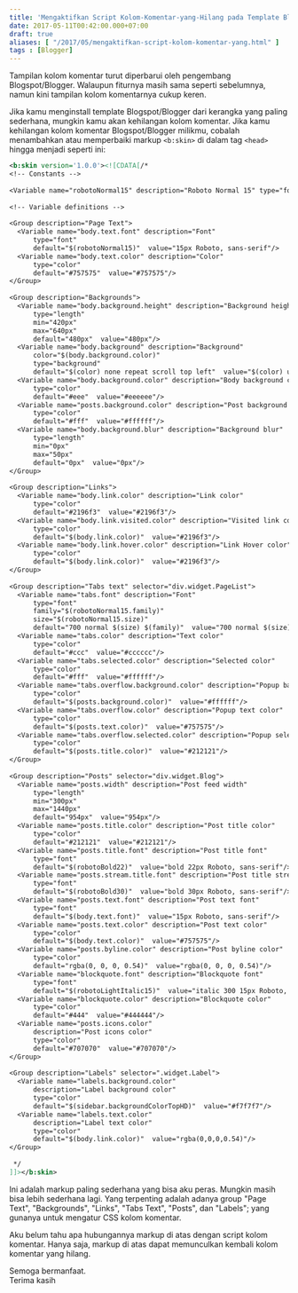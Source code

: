 ```yaml
---
title: 'Mengaktifkan Script Kolom-Komentar-yang-Hilang pada Template Blogspot/Blogger'
date: 2017-05-11T00:42:00.000+07:00
draft: true
aliases: [ "/2017/05/mengaktifkan-script-kolom-komentar-yang.html" ]
tags : [Blogger]
---
```


Tampilan kolom komentar turut diperbarui oleh pengembang Blogspot/Blogger. Walaupun fiturnya masih sama seperti sebelumnya, namun kini tampilan kolom komentarnya cukup keren.  
  
Jika kamu menginstall template Blogspot/Blogger dari kerangka yang paling sederhana, mungkin kamu akan kehilangan kolom komentar. Jika kamu kehilangan kolom komentar Blogspot/Blogger milikmu, cobalah menambahkan atau memperbaiki markup `<b:skin>` di dalam tag `<head>` hingga menjadi seperti ini:  
  
```blogger.xml  
<b:skin version='1.0.0'><![CDATA[/*  
<!-- Constants -->  
  
<Variable name="robotoNormal15" description="Roboto Normal 15" type="font" default="15px Roboto, sans-serif" hideEditor="true"  value="15px Roboto, sans-serif"/>  
  
<!-- Variable definitions -->  
  
<Group description="Page Text">  
  <Variable name="body.text.font" description="Font"  
      type="font"  
      default="$(robotoNormal15)"  value="15px Roboto, sans-serif"/>  
  <Variable name="body.text.color" description="Color"  
      type="color"  
      default="#757575"  value="#757575"/>  
</Group>  
  
<Group description="Backgrounds">  
  <Variable name="body.background.height" description="Background height"  
      type="length"  
      min="420px"  
      max="640px"  
      default="480px"  value="480px"/>  
  <Variable name="body.background" description="Background"  
      color="$(body.background.color)"  
      type="background"  
      default="$(color) none repeat scroll top left"  value="$(color) url(https://themes.googleusercontent.com/image?id=L1lcAxxz0CLgsDzixEprHJ2F38TyEjCyE3RSAjynQDks0lT1BDc1OxXKaTEdLc89HPvdB11X9FDw) no-repeat scroll top center /* Credit: Michael Elkan (http://www.offset.com/photos/394244) */;"/>  
  <Variable name="body.background.color" description="Body background color"  
      type="color"  
      default="#eee"  value="#eeeeee"/>  
  <Variable name="posts.background.color" description="Post background color"  
      type="color"  
      default="#fff"  value="#ffffff"/>  
  <Variable name="body.background.blur" description="Background blur"  
      type="length"  
      min="0px"  
      max="50px"  
      default="0px"  value="0px"/>  
</Group>  
  
<Group description="Links">  
  <Variable name="body.link.color" description="Link color"  
      type="color"  
      default="#2196f3"  value="#2196f3"/>  
  <Variable name="body.link.visited.color" description="Visited link color"  
      type="color"  
      default="$(body.link.color)"  value="#2196f3"/>  
  <Variable name="body.link.hover.color" description="Link Hover color"  
      type="color"  
      default="$(body.link.color)"  value="#2196f3"/>  
</Group>  
  
<Group description="Tabs text" selector="div.widget.PageList">  
  <Variable name="tabs.font" description="Font"  
      type="font"  
      family="$(robotoNormal15.family)"  
      size="$(robotoNormal15.size)"  
      default="700 normal $(size) $(family)"  value="700 normal $(size) $(family)"/>  
  <Variable name="tabs.color" description="Text color"  
      type="color"  
      default="#ccc"  value="#cccccc"/>  
  <Variable name="tabs.selected.color" description="Selected color"  
      type="color"  
      default="#fff"  value="#ffffff"/>  
  <Variable name="tabs.overflow.background.color" description="Popup background color"  
      type="color"  
      default="$(posts.background.color)"  value="#ffffff"/>  
  <Variable name="tabs.overflow.color" description="Popup text color"  
      type="color"  
      default="$(posts.text.color)"  value="#757575"/>  
  <Variable name="tabs.overflow.selected.color" description="Popup selected color"  
      type="color"  
      default="$(posts.title.color)"  value="#212121"/>  
</Group>  
  
<Group description="Posts" selector="div.widget.Blog">  
  <Variable name="posts.width" description="Post feed width"  
      type="length"  
      min="300px"  
      max="1440px"  
      default="954px"  value="954px"/>  
  <Variable name="posts.title.color" description="Post title color"  
      type="color"  
      default="#212121"  value="#212121"/>  
  <Variable name="posts.title.font" description="Post title font"  
      type="font"  
      default="$(robotoBold22)"  value="bold 22px Roboto, sans-serif"/>  
  <Variable name="posts.stream.title.font" description="Post title stream font"  
      type="font"  
      default="$(robotoBold30)"  value="bold 30px Roboto, sans-serif"/>  
  <Variable name="posts.text.font" description="Post text font"  
      type="font"  
      default="$(body.text.font)"  value="15px Roboto, sans-serif"/>  
  <Variable name="posts.text.color" description="Post text color"  
      type="color"  
      default="$(body.text.color)"  value="#757575"/>  
  <Variable name="posts.byline.color" description="Post byline color"  
      type="color"  
      default="rgba(0, 0, 0, 0.54)"  value="rgba(0, 0, 0, 0.54)"/>  
  <Variable name="blockquote.font" description="Blockquote font"  
      type="font"  
      default="$(robotoLightItalic15)"  value="italic 300 15px Roboto, sans-serif"/>  
  <Variable name="blockquote.color" description="Blockquote color"  
      type="color"  
      default="#444"  value="#444444"/>  
  <Variable name="posts.icons.color"  
      description="Post icons color"  
      type="color"  
      default="#707070"  value="#707070"/>  
</Group>  
  
<Group description="Labels" selector=".widget.Label">  
  <Variable name="labels.background.color"  
      description="Label background color"  
      type="color"  
      default="$(sidebar.backgroundColorTopHD)"  value="#f7f7f7"/>  
  <Variable name="labels.text.color"  
      description="Label text color"  
      type="color"  
      default="$(body.link.color)"  value="rgba(0,0,0,0.54)"/>  
</Group>  
  
 */  
]]></b:skin>   
```  

Ini adalah markup paling sederhana yang bisa aku peras. Mungkin masih bisa lebih sederhana lagi. Yang terpenting adalah adanya group "Page Text", "Backgrounds", "Links", "Tabs Text", "Posts", dan "Labels"; yang gunanya untuk mengatur CSS kolom komentar.  
  
Aku belum tahu apa hubungannya markup di atas dengan script kolom komentar. Hanya saja, markup di atas dapat memunculkan kembali kolom komentar yang hilang.  
  
Semoga bermanfaat.  
Terima kasih
